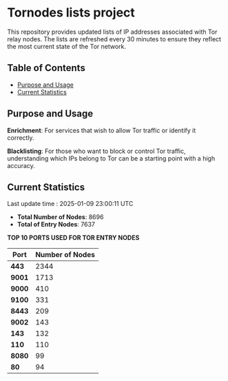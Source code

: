 # Tornodes lists project

This repository provides updated lists of IP addresses associated with Tor relay nodes. The lists are refreshed every 30 minutes to ensure they reflect the most current state of the Tor network.

## Table of Contents

- [Purpose and Usage](#purpose-and-usage)
- [Current Statistics](#current-statistics)


## Purpose and Usage

**Enrichment**: For services that wish to allow Tor traffic or identify it correctly.

**Blacklisting**: For those who want to block or control Tor traffic, understanding which IPs belong to Tor can be a starting point with a high accuracy.

## Current Statistics

Last update time : 2025-01-09 23:00:11 UTC

- **Total Number of Nodes**: 8696
- **Total of Entry Nodes**: 7637

**TOP 10 PORTS USED FOR TOR ENTRY NODES**

| **Port** | **Number of Nodes** |
|------|-----------------|
| **443**   | 2344  |
| **9001**   | 1713  |
| **9000**   | 410  |
| **9100**   | 331  |
| **8443**   | 209  |
| **9002**   | 143  |
| **143**   | 132  |
| **110**   | 110  |
| **8080**   | 99  |
| **80**   | 94  |

